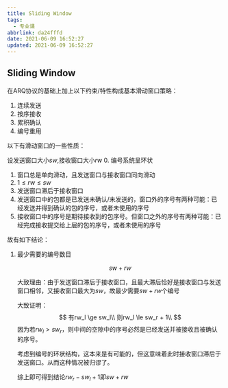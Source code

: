 ```yaml
---
title: Sliding Window
tags:
  - 专业课
abbrlink: da24fffd
date: 2021-06-09 16:52:27
updated: 2021-06-09 16:52:27
---
```

## Sliding Window
在ARQ协议的基础上加上以下约束/特性构成基本滑动窗口策略：
1. 连续发送
2. 按序接收
3. 累积确认
4. 编号重用

以下有滑动窗口的一些性质：

设发送窗口大小$sw$,接收窗口大小$rw$
0. 编号系统呈环状
1. 窗口总是单向滑动，且发送窗口与接收窗口同向滑动
2. $1 \le rw \le sw$
3. 发送窗口滞后于接收窗口
4. 发送窗口中的包都是已发送未确认/未发送的，窗口外的序号有两种可能：已经发送并得到确认的包的序号，或者未使用的序号
5. 接收窗口中的序号是期待接收到的包序号。但窗口之外的序号有两种可能：已经完成接收提交给上层的包的序号，或者未使用的序号

故有如下结论：

1. 最少需要的编号数目
   
   $$sw+rw$$

   大致理由：由于发送窗口滞后于接收窗口，且最大滞后恰好是接收窗口与发送窗口相邻，又接收窗口最大为$sw$，故最少需要$sw+rw$个编号

   大致证明：
   $$
    有rw_l \ge sw_l\\
    则rw_l \le sw_r + 1\\
   $$
    因为若$rw_l > sw_r$，则中间的空隙中的序号必然是已经发送并被接收且被确认的序号。

    考虑到编号的环状结构，这本来是有可能的，但这意味着此时接收窗口滞后于发送窗口。从而这种情况被归谬了。

    综上即可得到结论$rw_r - sw_l + 1$即$sw+rw$